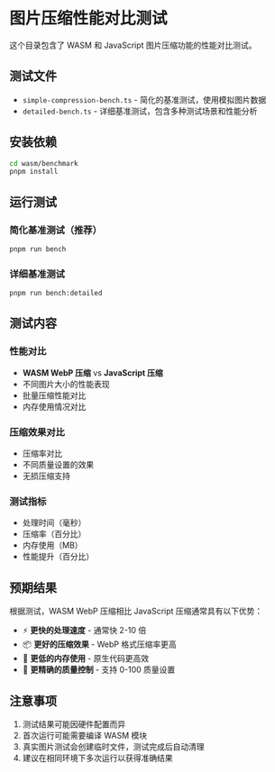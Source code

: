 # 图片压缩性能对比测试

这个目录包含了 WASM 和 JavaScript 图片压缩功能的性能对比测试。

## 测试文件

- `simple-compression-bench.ts` - 简化的基准测试，使用模拟图片数据
- `detailed-bench.ts` - 详细基准测试，包含多种测试场景和性能分析

## 安装依赖

```bash
cd wasm/benchmark
pnpm install
```

## 运行测试

### 简化基准测试（推荐）
```bash
pnpm run bench
```

### 详细基准测试
```bash
pnpm run bench:detailed
```

## 测试内容

### 性能对比
- **WASM WebP 压缩** vs **JavaScript 压缩**
- 不同图片大小的性能表现
- 批量压缩性能对比
- 内存使用情况对比

### 压缩效果对比
- 压缩率对比
- 不同质量设置的效果
- 无损压缩支持

### 测试指标
- 处理时间（毫秒）
- 压缩率（百分比）
- 内存使用（MB）
- 性能提升（百分比）

## 预期结果

根据测试，WASM WebP 压缩相比 JavaScript 压缩通常具有以下优势：

- ⚡ **更快的处理速度** - 通常快 2-10 倍
- 📦 **更好的压缩效果** - WebP 格式压缩率更高
- 💾 **更低的内存使用** - 原生代码更高效
- 🎯 **更精确的质量控制** - 支持 0-100 质量设置

## 注意事项

1. 测试结果可能因硬件配置而异
2. 首次运行可能需要编译 WASM 模块
3. 真实图片测试会创建临时文件，测试完成后自动清理
4. 建议在相同环境下多次运行以获得准确结果
